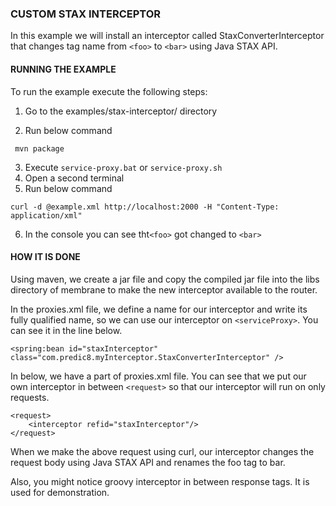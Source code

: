 ### CUSTOM STAX INTERCEPTOR

In this example we will install an interceptor called StaxConverterInterceptor that changes tag name from `<foo>` to `<bar>` using Java STAX API.


#### RUNNING THE EXAMPLE

To run the example execute the following steps:

1. Go to the examples/stax-interceptor/ directory

2. Run below command

  ``` 
   mvn package
  ```
3. Execute `service-proxy.bat` or `service-proxy.sh`
4. Open a second terminal
5. Run below command

```
curl -d @example.xml http://localhost:2000 -H "Content-Type: application/xml"
```

6. In the console you can see tht`<foo>` got changed to `<bar>`


#### HOW IT IS DONE

Using maven, we create a jar file and copy the compiled jar file into the libs directory of membrane to make the new interceptor available to the router.

In the proxies.xml file, we define a name for our interceptor and write its fully qualified name, so we can use our interceptor on `<serviceProxy>`. You can see it in the line below.
```
<spring:bean id="staxInterceptor" class="com.predic8.myInterceptor.StaxConverterInterceptor" />
```

In below, we have a part of proxies.xml file. You can see that we put our own interceptor in between `<request>` so that our interceptor will run on only requests.
```
<request>
    <interceptor refid="staxInterceptor"/>
</request>
```
When we make the above request using curl, our interceptor changes the request body using Java STAX API and renames the foo tag to bar.

Also, you might notice groovy interceptor in between response tags. It is used for demonstration.
